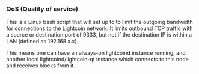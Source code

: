 ### QoS (Quality of service) ###

This is a Linux bash script that will set up tc to limit the outgoing bandwidth for connections to the Lightcoin network. It limits outbound TCP traffic with a source or destination port of 9333, but not if the destination IP is within a LAN (defined as 192.168.x.x).

This means one can have an always-on lightcoind instance running, and another local lightcoind/lightcoin-qt instance which connects to this node and receives blocks from it.
